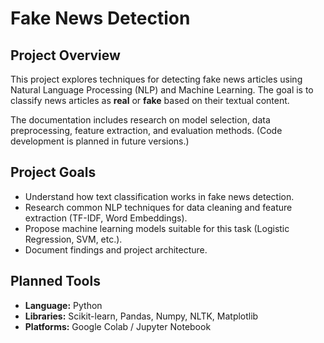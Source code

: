 # Fake News Detection

## Project Overview

This project explores techniques for detecting fake news articles using Natural Language Processing (NLP) and Machine Learning. The goal is to classify news articles as **real** or **fake** based on their textual content.

The documentation includes research on model selection, data preprocessing, feature extraction, and evaluation methods. (Code development is planned in future versions.)

## Project Goals

- Understand how text classification works in fake news detection.
- Research common NLP techniques for data cleaning and feature extraction (TF-IDF, Word Embeddings).
- Propose machine learning models suitable for this task (Logistic Regression, SVM, etc.).
- Document findings and project architecture.

## Planned Tools

- **Language:** Python  
- **Libraries:** Scikit-learn, Pandas, Numpy, NLTK, Matplotlib  
- **Platforms:** Google Colab / Jupyter Notebook


